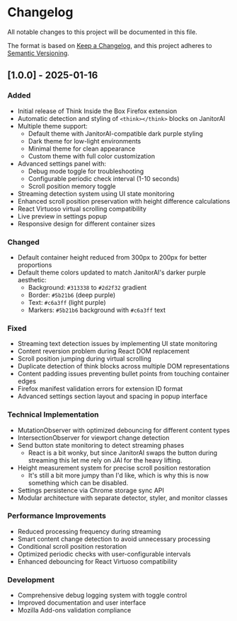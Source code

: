 # Changelog

All notable changes to this project will be documented in this file.

The format is based on [Keep a Changelog](https://keepachangelog.com/en/1.0.0/),
and this project adheres to [Semantic Versioning](https://semver.org/spec/v2.0.0.html).

## [1.0.0] - 2025-01-16

### Added
- Initial release of Think Inside the Box Firefox extension
- Automatic detection and styling of `<think></think>` blocks on JanitorAI
- Multiple theme support:
  - Default theme with JanitorAI-compatible dark purple styling
  - Dark theme for low-light environments
  - Minimal theme for clean appearance
  - Custom theme with full color customization
- Advanced settings panel with:
  - Debug mode toggle for troubleshooting
  - Configurable periodic check interval (1-10 seconds)
  - Scroll position memory toggle
- Streaming detection system using UI state monitoring
- Enhanced scroll position preservation with height difference calculations
- React Virtuoso virtual scrolling compatibility
- Live preview in settings popup
- Responsive design for different container sizes

### Changed
- Default container height reduced from 300px to 200px for better proportions
- Default theme colors updated to match JanitorAI's darker purple aesthetic:
  - Background: `#313338` to `#2d2f32` gradient
  - Border: `#5b21b6` (deep purple)
  - Text: `#c6a3ff` (light purple)
  - Markers: `#5b21b6` background with `#c6a3ff` text

### Fixed
- Streaming text detection issues by implementing UI state monitoring
- Content reversion problem during React DOM replacement
- Scroll position jumping during virtual scrolling
- Duplicate detection of think blocks across multiple DOM representations
- Content padding issues preventing bullet points from touching container edges
- Firefox manifest validation errors for extension ID format
- Advanced settings section layout and spacing in popup interface

### Technical Implementation
- MutationObserver with optimized debouncing for different content types
- IntersectionObserver for viewport change detection
- Send button state monitoring to detect streaming phases
    - React is a bit wonky, but since JanitorAI swaps the button during streaming this let me rely on JAI for the heavy lifting.
- Height measurement system for precise scroll position restoration
    - It's still a bit more jumpy than I'd like, which is why this is now something which can be disabled.
- Settings persistence via Chrome storage sync API
- Modular architecture with separate detector, styler, and monitor classes

### Performance Improvements
- Reduced processing frequency during streaming
- Smart content change detection to avoid unnecessary processing
- Conditional scroll position restoration
- Optimized periodic checks with user-configurable intervals
- Enhanced debouncing for React Virtuoso compatibility

### Development
- Comprehensive debug logging system with toggle control
- Improved documentation and user interface
- Mozilla Add-ons validation compliance